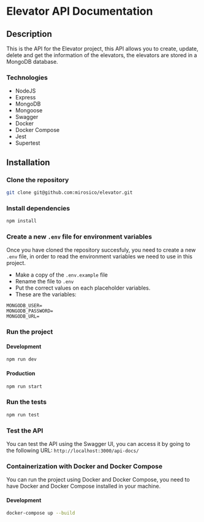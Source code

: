 # Elevator API Documentation

## Description
This is the API for the Elevator project, this API allows you to create, update, delete and get the information of the elevators, the elevators are stored in a MongoDB database.

### Technologies
- NodeJS
- Express
- MongoDB
- Mongoose
- Swagger
- Docker
- Docker Compose
- Jest
- Supertest

## Installation
### Clone the repository
```bash
git clone git@github.com:mirosico/elevator.git
```
### Install dependencies
```bash
npm install
```
### Create a new `.env` file for environment variables
Once you have cloned the repository succesfuly, you need to create a new `.env` file, in order to read the environment variables we need to use in this project.
- Make a copy of the `.env.example` file
- Rename the file to `.env`
- Put the correct values on each placeholder variables.
- These are the variables:
```
MONGODB_USER=
MONGODB_PASSWORD=
MONGODB_URL=
```
### Run the project

#### Development
```bash
npm run dev
```

#### Production
```bash
npm run start
```

### Run the tests
```bash
npm run test
```

### Test the API
You can test the API using the Swagger UI, you can access it by going to the following URL: `http://localhost:3000/api-docs/`

### Containerization with Docker and Docker Compose
You can run the project using Docker and Docker Compose, you need to have Docker and Docker Compose installed in your machine.

#### Development
```bash
docker-compose up --build
```